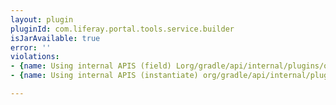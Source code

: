 ```yaml
---
layout: plugin
pluginId: com.liferay.portal.tools.service.builder
isJarAvailable: true
error: ''
violations:
- {name: Using internal APIS (field) Lorg/gradle/api/internal/plugins/osgi/OsgiHelper;}
- {name: Using internal APIS (instantiate) org/gradle/api/internal/plugins/osgi/OsgiHelper}

---
```

